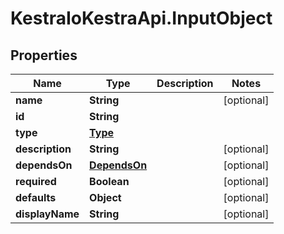 # KestraIoKestraApi.InputObject

## Properties

Name | Type | Description | Notes
------------ | ------------- | ------------- | -------------
**name** | **String** |  | [optional] 
**id** | **String** |  | 
**type** | [**Type**](Type.md) |  | 
**description** | **String** |  | [optional] 
**dependsOn** | [**DependsOn**](DependsOn.md) |  | [optional] 
**required** | **Boolean** |  | [optional] 
**defaults** | **Object** |  | [optional] 
**displayName** | **String** |  | [optional] 


